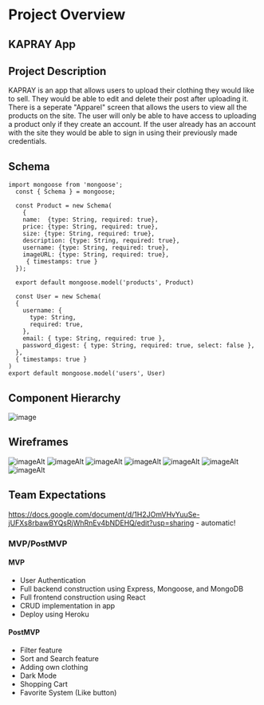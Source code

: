 # Project Overview

## KAPRAY App

## Project Description

KAPRAY is an app that allows users to upload their clothing they would like to sell. They would be able to edit and delete their post after uploading it. There is a seperate "Apparel" screen that allows the users to view all the products on the site. The user will only be able to have access to uploading a product only if they create an account. If the user already has an account with the site they would be able to sign in using their previously made credentials.

## Schema

```
import mongoose from 'mongoose';
  const { Schema } = mongoose;

  const Product = new Schema(
    {
    name:  {type: String, required: true},
    price: {type: String, required: true},
    size: {type: String, required: true},
    description: {type: String, required: true},
    username: {type: String, required: true},
    imageURL: {type: String, required: true},
     { timestamps: true }
  });

  export default mongoose.model('products', Product)

  const User = new Schema(
  {
    username: {
      type: String,
      required: true,
    },
    email: { type: String, required: true },
    password_digest: { type: String, required: true, select: false },
  },
  { timestamps: true }
)
export default mongoose.model('users', User)

```

## Component Hierarchy

![image](https://user-images.githubusercontent.com/82814499/119856967-24d83400-bee1-11eb-9a63-c7b66cbcf1ac.png)

## Wireframes

![imageAlt](https://i.imgur.com/fOYfGzE.png)
![imageAlt](https://i.imgur.com/WaT7hDt.png)
![imageAlt](https://i.imgur.com/5Chgrzd.png)
![imageAlt](https://i.imgur.com/ACqISCq.png)
![imageAlt](https://i.imgur.com/Q8nhr62.png)
![imageAlt](https://i.imgur.com/Sd6kp4x.png)
![imageAlt](https://i.imgur.com/x731XDN.png)

## Team Expectations

https://docs.google.com/document/d/1H2JOmVHvYuuSe-jUFXs8rbawBYQsRjWhRnEv4bNDEHQ/edit?usp=sharing - automatic!

### MVP/PostMVP

#### MVP

- User Authentication
- Full backend construction using Express, Mongoose, and MongoDB
- Full frontend construction using React
- CRUD implementation in app
- Deploy using Heroku

#### PostMVP

- Filter feature
- Sort and Search feature
- Adding own clothing
- Dark Mode
- Shopping Cart
- Favorite System (Like button)
